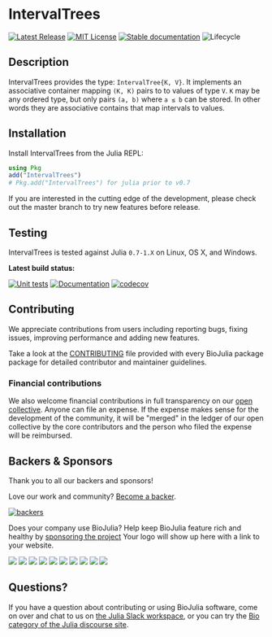 # IntervalTrees

[![Latest Release](https://img.shields.io/github/release/BioJulia/IntervalTrees.jl.svg)](https://github.com/BioJulia/IntervalTrees.jl/releases/latest)
[![MIT License](https://img.shields.io/badge/license-MIT-green.svg)](https://github.com/BioJulia/IntervalTrees.jl/blob/master/LICENSE)
[![Stable documentation](https://img.shields.io/badge/docs-stable-blue.svg)](https://biojulia.github.io/IntervalTrees.jl/stable)
![Lifecycle](https://img.shields.io/badge/lifecycle-stable-green.svg)


## Description

IntervalTrees provides the type: `IntervalTree{K, V}`.
It implements an associative container mapping `(K, K)` pairs to to values of type `V`.
`K` may be any ordered type, but only pairs `(a, b)` where `a ≤ b` can be stored.
In other words they are associative contains that map intervals to values.


## Installation

Install IntervalTrees from the Julia REPL:

```julia
using Pkg
add("IntervalTrees")
# Pkg.add("IntervalTrees") for julia prior to v0.7
```

If you are interested in the cutting edge of the development, please check out
the master branch to try new features before release.


## Testing

IntervalTrees is tested against Julia `0.7-1.X` on Linux, OS X, and Windows.

**Latest build status:**

[![Unit tests](https://github.com/BioJulia/IntervalTrees.jl/workflows/Unit%20tests/badge.svg?branch=master)](https://github.com/BioJulia/IntervalTrees.jl/actions?query=workflow%3A%22Unit+tests%22+branch%3Amaster)
[![Documentation](https://github.com/BioJulia/IntervalTrees.jl/workflows/Documentation/badge.svg?branch=master)](https://github.com/BioJulia/IntervalTrees.jl/actions?query=workflow%3ADocumentation+branch%3Amaster)
[![codecov](https://codecov.io/gh/BioJulia/IntervalTrees.jl/branch/master/graph/badge.svg)](https://codecov.io/gh/BioJulia/IntervalTrees.jl)


## Contributing

We appreciate contributions from users including reporting bugs, fixing
issues, improving performance and adding new features.

Take a look at the [CONTRIBUTING](https://github.com/BioJulia/IntervalTrees.jl/blob/master/CONTRIBUTING.md) file provided with
every BioJulia package package for detailed contributor and maintainer
guidelines.


### Financial contributions

We also welcome financial contributions in full transparency on our
[open collective](https://opencollective.com/biojulia).
Anyone can file an expense. If the expense makes sense for the development
of the community, it will be "merged" in the ledger of our open collective by
the core contributors and the person who filed the expense will be reimbursed.


## Backers & Sponsors

Thank you to all our backers and sponsors!

Love our work and community? [Become a backer](https://opencollective.com/biojulia#backer).

[![backers](https://opencollective.com/biojulia/backers.svg?width=890)](https://opencollective.com/biojulia#backers)

Does your company use BioJulia? Help keep BioJulia feature rich and healthy by
[sponsoring the project](https://opencollective.com/biojulia#sponsor)
Your logo will show up here with a link to your website.

[![](https://opencollective.com/biojulia/sponsor/0/avatar.svg)](https://opencollective.com/biojulia/sponsor/0/website)
[![](https://opencollective.com/biojulia/sponsor/1/avatar.svg)](https://opencollective.com/biojulia/sponsor/1/website)
[![](https://opencollective.com/biojulia/sponsor/2/avatar.svg)](https://opencollective.com/biojulia/sponsor/2/website)
[![](https://opencollective.com/biojulia/sponsor/3/avatar.svg)](https://opencollective.com/biojulia/sponsor/3/website)
[![](https://opencollective.com/biojulia/sponsor/4/avatar.svg)](https://opencollective.com/biojulia/sponsor/4/website)
[![](https://opencollective.com/biojulia/sponsor/5/avatar.svg)](https://opencollective.com/biojulia/sponsor/5/website)
[![](https://opencollective.com/biojulia/sponsor/6/avatar.svg)](https://opencollective.com/biojulia/sponsor/6/website)
[![](https://opencollective.com/biojulia/sponsor/7/avatar.svg)](https://opencollective.com/biojulia/sponsor/7/website)
[![](https://opencollective.com/biojulia/sponsor/8/avatar.svg)](https://opencollective.com/biojulia/sponsor/8/website)
[![](https://opencollective.com/biojulia/sponsor/9/avatar.svg)](https://opencollective.com/biojulia/sponsor/9/website)


## Questions?

If you have a question about contributing or using BioJulia software, come on over and chat to us on [the Julia Slack workspace](https://julialang.org/slack/), or you can try the [Bio category of the Julia discourse site](https://discourse.julialang.org/c/domain/bio).
